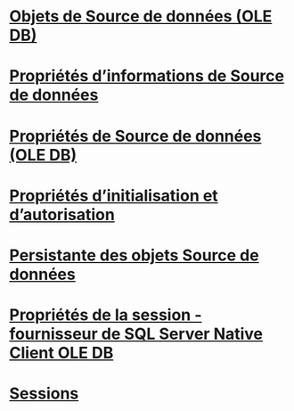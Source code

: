 # [Objets de Source de données (OLE DB)](data-source-objects-ole-db.md)
# [Propriétés d’informations de Source de données](data-source-information-properties.md)
# [Propriétés de Source de données (OLE DB)](data-source-properties-ole-db.md)
# [Propriétés d’initialisation et d’autorisation](initialization-and-authorization-properties.md)
# [Persistante des objets Source de données](persisted-data-source-objects.md)
# [Propriétés de la session - fournisseur de SQL Server Native Client OLE DB](session-properties-sql-server-native-client-ole-db-provider.md)
# [Sessions](sessions.md)
